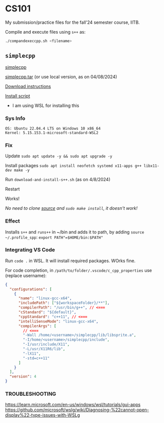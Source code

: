 # CS101

My submission/practice files for the fall'24 semester course, IITB.

Compile and execute files using `s++` as:
```bash
./compandexeccpp.sh <filename>
```

## `simplecpp`
[simplecpp](https://www.cse.iitb.ac.in/~ranade/simplecpp/)

[simplecpp.tar](https://www.cse.iitb.ac.in/~ranade/simplecpp/simplecpp.tar) (or use local version, as on 04/08/2024)

[Download instructions](https://docs.google.com/document/d/1toxyF__JIN6tsOWcA2UbUCIRsprTC6agWBfGFYo8tUw/edit)

[Install script](https://docs.google.com/document/d/1toxyF__JIN6tsOWcA2UbUCIRsprTC6agWBfGFYo8tUw/edit)

- I am using WSL for installing this

### Sys Info
```
OS: Ubuntu 22.04.4 LTS on Windows 10 x86_64
Kernel: 5.15.153.1-microsoft-standard-WSL2
```

### Fix

Update `sudo apt update -y && sudo apt upgrade -y`

Install packages `sudo apt install neofetch systemd x11-apps g++ libx11-dev make -y`

Run `download-and-install-s++.sh`
(as on 4/8/2024)

Restart

Works!

_No need to clone [source](https://github.com/adi-g15/simplecpp) and `sudo make install`, it doesn't work!_

### Effect
Installs `s++` and `runs++` in ~/bin and adds it to path, by adding `source ~/.profile_spp`: `export PATH"=$HOME/bin:$PATH"`

### Integrating VS Code

Run `code .` in WSL. It will install required packages. WOrks fine.

For code completion, in `/path/to/folder/.vscode/c_cpp_properties` use (replace username):

```json
{
  "configurations": [
    {
      "name": "linux-gcc-x64",
      "includePath": ["${workspaceFolder}/**"],
      "compilerPath": "/usr/bin/g++", // <===
      "cStandard": "${default}",
      "cppStandard": "c++11", // <===
      "intelliSenseMode": "linux-gcc-x64",
      "compilerArgs": [
        // <===
        "-Wall /home/<username>/simplecpp/lib/libsprite.a",
        "-I/home/<username>/simplecpp/include",
        "-I/usr/include/X11",
        "-L/usr/X11R6/lib",
        "-lX11",
        "-std=c++11"
      ]
    }
  ],
  "version": 4
}
```

### TROUBLESHOOTING

https://learn.microsoft.com/en-us/windows/wsl/tutorials/gui-apps
https://github.com/microsoft/wslg/wiki/Diagnosing-%22cannot-open-display%22-type-issues-with-WSLg
